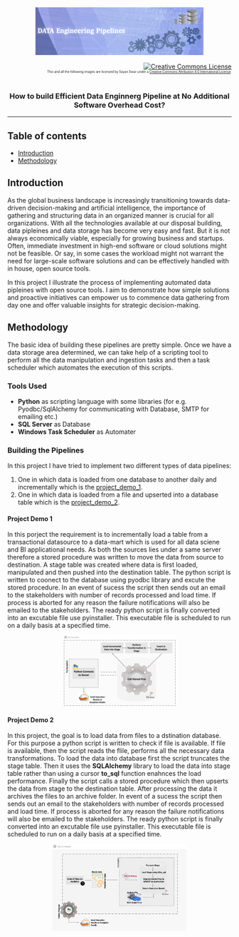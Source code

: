 <div align="center">
<img src="https://github.com/skswar/Data_Engineering_Pipelines/blob/main/img/banner.png" alt="Intro Logo" width="75%" height="30%"/></div>
<p align="right">
<a rel="license" href="http://creativecommons.org/licenses/by/4.0/"><img alt="Creative Commons License" style="border-width:0" src="https://i.creativecommons.org/l/by/4.0/80x15.png" width="5%"/></a><br/><ruby><rt>This and all the following images are licensed by Sayan Swar under a <a rel="license" href="http://creativecommons.org/licenses/by/4.0/">Creative Commons Attribution 4.0 International License</a>.</rt></ruby>
</p>
</div>

<h3 align="center">How to build Efficient Data Enginnerg Pipeline at No Additional Software Overhead Cost?</h4>

<hr>

## Table of contents
* [Introduction](#introduction)
* [Methodology](#methodology)

## Introduction
As the global business landscape is increasingly transitioning towards data-driven decision-making and artificial intelligence, the importance of gathering and structuring data in an organized manner is crucial for all organizations. With all the technologies available at our disposal building, data pipleines and data storage has become very easy and fast. But it is not always economically viable, especially for growing business and startups. Often, immediate investment in high-end software or cloud solutions might not be feasible. Or say, in some cases the workload might not warrant the need for large-scale software solutions and can be effectively handled with in house, open source tools. 

In this project I illustrate the process of implementing automated data pipleines with open source tools. I aim to demonstrate how simple solutions and proactive initiatives can empower us to commence data gathering from day one and offer valuable insights for strategic decision-making.

## Methodology
The basic idea of building these pipelines are pretty simple. Once we have a data storage area determined, we can take help of a scripting tool to perform all the data manipulation and ingestion tasks and then a task scheduler which automates the execution of this scripts.

### Tools Used
- **Python** as scripting language with some libraries (for e.g. Pyodbc/SqlAlchemy for communicating with Database, SMTP for emailing etc.)
- **SQL Server** as Database
- **Windows Task Scheduler** as Automater

### Building the Pipelines
In this project I have tried to implement two different types of data pipelines:
1. One in which data is loaded from one database to another daily and incrementally which is the [project_demo_1](https://github.com/skswar/Data_Engineering_Pipelines/blob/main/project_demo_1/).
2. One in which data is loaded from a file and upserted into a database table which is the [project_demo_2](https://github.com/skswar/Data_Engineering_Pipelines/blob/main/project_demo_2/).

#### Project Demo 1
In this porject the requirement is to incrementally load a table from a transactional datasource to a data-mart which is used for all data sciene and BI applicational needs. As both the sources lies under a same server therefore a stored procedure was written to move the data from source to destination. A stage table was created where data is first loaded, manipulated and then pushed into the destination table. The python script is written to coonect to the database using pyodbc library and excute the stored procedure. In an event of sucess the script then sends out an email to the stakeholders with number of records processed and load time. If process is aborted for any reason the failure notifications will also be emailed to the stakeholders. The ready python script is finally converted into an excutable file use pyinstaller. This executable file is scheduled to run on a daily basis at a specified time.

<p align="center">
<img src="https://github.com/skswar/Data_Engineering_Pipelines/blob/main/img/flowchart_1.png" width="50%"/>
</p>

#### Project Demo 2
In this project, the goal is to load data from files to a dstination database. For this purpose a python script is written to check if file is available. If file is available, then the script reads the flile, performs all the necessary data transformations. To load the data into database first the script truncates the stage table. Then it uses the **SQLAlchemy** library to load the data into stage table rather than using a cursor **to_sql** function enahnces the load performance. Finally the script calls a stored procedure which then upserts the data from stage to the destination table. After processing the data it archives the files to an archive folder. In event of a sucess the script then sends out an email to the stakeholders with number of records processed and load time. If process is aborted for any reason the failure notifications will also be emailed to the stakeholders. The ready python script is finally converted into an excutable file use pyinstaller. This executable file is scheduled to run on a daily basis at a specified time.

<p align="center">
<img src="https://github.com/skswar/Data_Engineering_Pipelines/blob/main/img/flowchart_2.png" width="60%"/>
</p>


